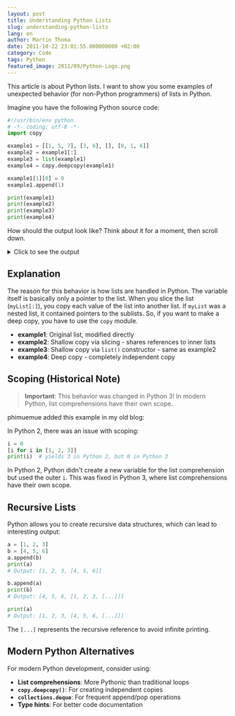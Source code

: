 ```yaml
---
layout: post
title: Understanding Python Lists
slug: understanding-python-lists
lang: en
author: Martin Thoma
date: 2011-10-22 23:01:55.000000000 +02:00
category: Code
tags: Python
featured_image: 2011/09/Python-Logo.png
---
```

This article is about Python lists. I want to show you some examples of
unexpected behavior (for non-Python programmers) of lists in Python.

Imagine you have the following Python source code:
```python
#!/usr/bin/env python
# -*- coding: utf-8 -*-
import copy

example1 = [[1, 5, 7], [3, 6], [], [8, 1, 6]]
example2 = example1[:]
example3 = list(example1)
example4 = copy.deepcopy(example1)

example1[1][0] = 0
example1.append(1)

print(example1)
print(example2)
print(example3)
print(example4)
```

How should the output look like? Think about it for a moment, then scroll down.

<details>
<summary>Click to see the output</summary>

```bash
[[1,5,7],[0,6],[],[8,1,6],1]
[[1,5,7],[0,6],[],[8,1,6]]
[[1,5,7],[0,6],[],[8,1,6]]
[[1,5,7],[3,6],[],[8,1,6]]
```

</details>

## Explanation

The reason for this behavior is how lists are handled in Python. The variable itself is basically only a pointer to the list. When you slice the list (`myList[:]`), you copy each value of the list into another list. If `myList` was a nested list, it contained pointers to the sublists. So, if you want to make a deep copy, you have to use the `copy` module.

- **example1**: Original list, modified directly
- **example2**: Shallow copy via slicing - shares references to inner lists
- **example3**: Shallow copy via `list()` constructor - same as example2
- **example4**: Deep copy - completely independent copy

## Scoping (Historical Note)

> **Important**: This behavior was changed in Python 3! In modern Python, list comprehensions have their own scope.

phimuemue added this example in my old blog:

In Python 2, there was an issue with scoping:

```python
i = 0
[i for i in [1, 2, 3]]
print(i)  # yields 3 in Python 2, but 0 in Python 3
```

In Python 2, Python didn't create a new variable for the list comprehension but used the outer `i`. This was fixed in Python 3, where list comprehensions have their own scope.

## Recursive Lists

Python allows you to create recursive data structures, which can lead to interesting output:

```python
a = [1, 2, 3]
b = [4, 5, 6]
a.append(b)
print(a)
# Output: [1, 2, 3, [4, 5, 6]]

b.append(a)
print(b)
# Output: [4, 5, 6, [1, 2, 3, [...]]]

print(a)
# Output: [1, 2, 3, [4, 5, 6, [...]]]
```

The `[...]` represents the recursive reference to avoid infinite printing.

## Modern Python Alternatives

For modern Python development, consider using:

- **List comprehensions**: More Pythonic than traditional loops
- **`copy.deepcopy()`**: For creating independent copies
- **`collections.deque`**: For frequent append/pop operations
- **Type hints**: For better code documentation
